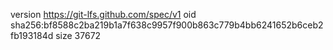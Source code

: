 version https://git-lfs.github.com/spec/v1
oid sha256:bf8588c2ba219b1a7f638c9957f900b863c779b4bb6241652b6ceb2fb193184d
size 37672
